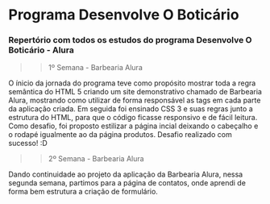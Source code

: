 # Programa Desenvolve O Boticário
### Repertório com todos os estudos do programa **Desenvolve O Boticário - Alura**  

>> 1º Semana - Barbearia Alura 

 O ínicio da jornada do programa teve como propósito mostrar toda a regra semântica do HTML 5 criando um site demonstrativo chamado de Barbearia Alura, mostrando como utilizar de forma responsável as tags em cada parte da aplicação criada. Em seguida foi ensinado CSS 3 e suas regras junto a estrutura do HTML, para que o código ficasse responsivo e de fácil leitura. Como desafio, foi proposto estilizar a página incial deixando o cabeçalho e o rodapé igualmente ao da página produtos. Desafio realizado com sucesso! :D

>> 2º Semana - Barbearia Alura
 
 Dando continuidade ao projeto da aplicação da Barbearia Alura, nessa segunda semana, partimos para a página de contatos, onde aprendi de forma bem estrutura a criação de formulário. 
  
